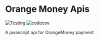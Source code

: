# Orange Money Apis
[![Testing](https://github.com/karibu-cap/orange_money_apis_js/actions/workflows/health.yml/badge.svg)](https://github.com/karibu-cap/orange_money_apis_js/actions)   [![codecov](https://codecov.io/gh/karibu-cap/orange_money_apis/branch/dev/graph/badge.svg?token=ODEACR6NKE)](https://codecov.io/gh/karibu-cap/orange_money_apis) 


A javascript api for OrangeMoney payment
